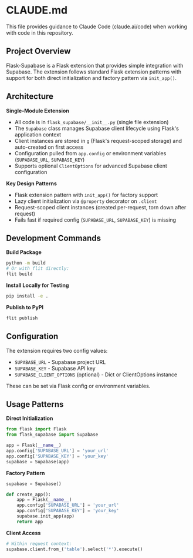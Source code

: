 # CLAUDE.md

This file provides guidance to Claude Code (claude.ai/code) when working with code in this repository.

## Project Overview

Flask-Supabase is a Flask extension that provides simple integration with Supabase. The extension follows standard Flask extension patterns with support for both direct initialization and factory pattern via `init_app()`.

## Architecture

**Single-Module Extension**
- All code is in `flask_supabase/__init__.py` (single file extension)
- The `Supabase` class manages Supabase client lifecycle using Flask's application context
- Client instances are stored in `g` (Flask's request-scoped storage) and auto-created on first access
- Configuration pulled from `app.config` or environment variables (`SUPABASE_URL`, `SUPABASE_KEY`)
- Supports optional `ClientOptions` for advanced Supabase client configuration

**Key Design Patterns**
- Flask extension pattern with `init_app()` for factory support
- Lazy client initialization via `@property` decorator on `.client`
- Request-scoped client instances (created per-request, torn down after request)
- Fails fast if required config (`SUPABASE_URL`, `SUPABASE_KEY`) is missing

## Development Commands

**Build Package**
```bash
python -m build
# Or with flit directly:
flit build
```

**Install Locally for Testing**
```bash
pip install -e .
```

**Publish to PyPI**
```bash
flit publish
```

## Configuration

The extension requires two config values:
- `SUPABASE_URL` - Supabase project URL
- `SUPABASE_KEY` - Supabase API key
- `SUPABASE_CLIENT_OPTIONS` (optional) - Dict or ClientOptions instance

These can be set via Flask config or environment variables.

## Usage Patterns

**Direct Initialization**
```python
from flask import Flask
from flask_supabase import Supabase

app = Flask(__name__)
app.config['SUPABASE_URL'] = 'your_url'
app.config['SUPABASE_KEY'] = 'your_key'
supabase = Supabase(app)
```

**Factory Pattern**
```python
supabase = Supabase()

def create_app():
    app = Flask(__name__)
    app.config['SUPABASE_URL'] = 'your_url'
    app.config['SUPABASE_KEY'] = 'your_key'
    supabase.init_app(app)
    return app
```

**Client Access**
```python
# Within request context:
supabase.client.from_('table').select('*').execute()
```
